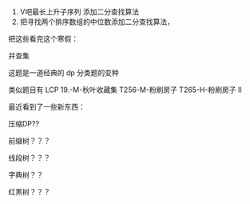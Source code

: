 1. V吧最长上升子序列 添加二分查找算法
2. 把寻找两个排序数组的中位数添加二分查找算法，

把这些看完这个寒假：

 并查集

这题是一道经典的 dp 分类题的变种

类似题目有
LCP 19.-M-秋叶收藏集
T256-M-粉刷房子
T265-H-粉刷房子 II



最近看到了一些新东西：

压缩DP??

前缀树？？？

线段树？？？

字典树？？

红黑树？？？

